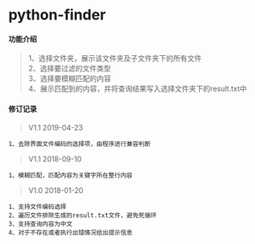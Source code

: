 # python-finder
#### 功能介绍
>1、选择文件夹，展示该文件夹及子文件夹下的所有文件  
>2、选择要过滤的文件类型  
>3、选择要模糊匹配的内容  
>4、展示匹配到的内容，并将查询结果写入选择文件夹下的result.txt中  
#### 修订记录
> V1.1 2019-04-23
```
1、去除界面文件编码的选择项，由程序进行兼容判断
```
> V1.1 2018-09-10
```
1、模糊匹配，匹配内容为关键字所在整行内容
```
> V1.0 2018-01-20
```
1、支持文件编码选择
2、遍历文件排除生成的result.txt文件，避免死循环
3、支持查询内容为中文
4、对于不存在或者执行出错情况给出提示信息
```